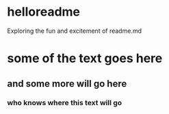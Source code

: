 # helloreadme
Exploring the fun and excitement of readme.md
# some of the text goes here
## and some more will go here
### who knows where this text will go
```and what this one will do
